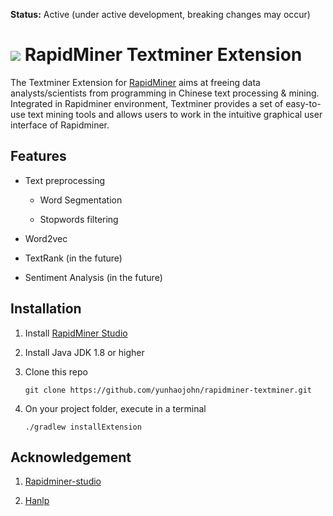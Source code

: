 **Status:** Active (under active development, breaking changes may occur)

![](https://github.com/yunhaojohn/rapidminer-textminer/blob/master/src/main/resources/META-INF/icon.png) RapidMiner Textminer Extension
==============================

The Textminer Extension for [RapidMiner](https://www.rapidminer.com) aims at freeing data analysts/scientists from programming in Chinese text processing & mining. Integrated in Rapidminer environment, Textminer provides a set of easy-to-use text mining tools and allows users to work in the intuitive graphical user interface of Rapidminer.

## Features

* Text preprocessing

  * Word Segmentation
  
  * Stopwords filtering

* Word2vec

* TextRank (in the future)

* Sentiment Analysis (in the future)

## Installation

1. Install [RapidMiner Studio](https://rapidminer.com/get-started/)

2. Install Java JDK 1.8 or higher

3. Clone this repo

   `git clone https://github.com/yunhaojohn/rapidminer-textminer.git`

4. On your project folder, execute in a terminal

   `./gradlew installExtension`

## Acknowledgement

1. [Rapidminer-studio](https://github.com/rapidminer/rapidminer-studio)

2. [Hanlp](https://github.com/hankcs/HanLP)
